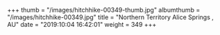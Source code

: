 +++
thumb = "/images/hitchhike-00349-thumb.jpg"
albumthumb = "/images/hitchhike-00349.jpg"
title = "Northern Territory Alice Springs , AU"
date = "2019:10:04 16:42:01"
weight = 349
+++
